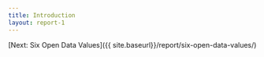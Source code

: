 ```yaml
---
title: Introduction
layout: report-1
---
```


[Next: Six Open Data Values]({{ site.baseurl}}/report/six-open-data-values/)
